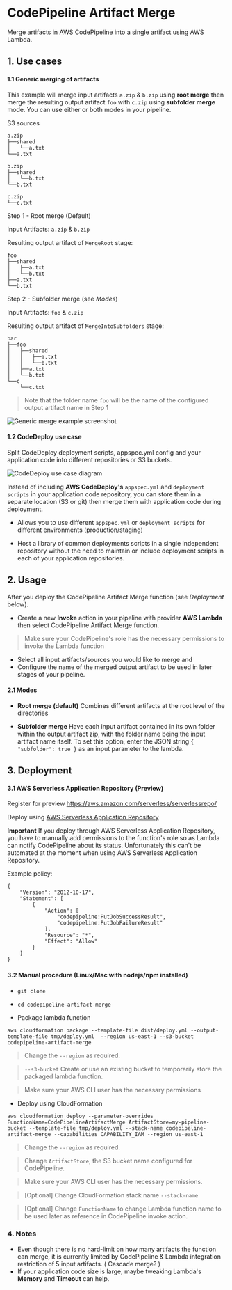 # CodePipeline Artifact Merge

Merge artifacts in AWS CodePipeline into a single artifact using AWS Lambda.

##  1. Use cases

#### 1.1 Generic merging of artifacts

This example will merge input artifacts `a.zip` & `b.zip` using **root merge** then merge the resulting output artifact `foo` with `c.zip` using **subfolder merge** mode. You can use either or both modes in your pipeline.

S3 sources
```
a.zip
├──shared
│   └──a.txt
└──a.txt

b.zip
├──shared
│   └──b.txt
└──b.txt

c.zip
└──c.txt
```

Step 1 - Root merge (Default)

Input Artifacts: `a.zip` & `b.zip`

Resulting output artifact of `MergeRoot` stage:

```
foo
├──shared
│   ├──a.txt
│   └──b.txt
├──a.txt
└──b.txt
```

Step 2 - Subfolder merge (see *Modes*)

Input Artifacts: `foo` & `c.zip`

Resulting output artifact of `MergeIntoSubfolders` stage:
```
bar
├──foo
│   ├──shared
│   │   ├──a.txt
│   │   └──b.txt
│   ├──a.txt
│   └──b.txt
└──c
    └──c.txt
```
> Note that the folder name `foo` will be the name of the configured output artifact name in Step 1

![Generic merge example screenshot](/images/merge-example-1.png)

#### 1.2 CodeDeploy use case

Split CodeDeploy deployment scripts, appspec.yml config and your application code into different repositories or S3 buckets. 

![CodeDeploy use case diagram](/images/codedeploy-example-1.png)

Instead of including __AWS CodeDeploy's__ `appspec.yml` and `deployment scripts` in your application code repository, you can store them in a separate location (S3 or git) then merge them with application code during deployment.

* Allows you to use different `appspec.yml` or `deployment scripts` for different environments (production/staging)

* Host a library of common deployments scripts in a single independent repository without the need to maintain or include deployment scripts in each of your application repositories.

## 2. Usage

After you deploy the CodePipeline Artifact Merge function (see *Deployment* below).

* Create a new __Invoke__ action in your pipeline with provider __AWS Lambda__ then select CodePipeline Artifact Merge function.
> Make sure your CodePipeline's role has the necessary permissions to invoke the Lambda function
* Select all input artifacts/sources you would like to merge and 
* Configure the name of the merged output artifact to be used in later stages of your pipeline.

#### 2.1 Modes
* **Root merge (default)**
Combines different artifacts at the root level of the directories

* **Subfolder merge**
Have each input artifact contained in its own folder within the output artifact zip, with the folder name being the input artifact name itself. To set this option, enter the JSON string `{ "subfolder": true }` as an input parameter to the lambda.

## 3. Deployment

#### 3.1 AWS Serverless Application Repository (Preview)

Register for preview https://aws.amazon.com/serverless/serverlessrepo/

Deploy using [AWS Serverless Application Repository](https://serverlessrepo.aws.amazon.com/#/applications/arn:aws:serverlessrepo:us-east-1:775015977546:applications~codepipeline-artifact-merge)


**Important** If you deploy through AWS Serverless Application Repository, you have to manually add permissions to the function's role so as Lambda can notify CodePipeline about its status. Unfortunately this can't be automated at the moment when using AWS Serverless Application Repository.

Example policy:
```
{
    "Version": "2012-10-17",
    "Statement": [
        {
            "Action": [
                "codepipeline:PutJobSuccessResult",
                "codepipeline:PutJobFailureResult"
            ],
            "Resource": "*",
            "Effect": "Allow"
        }
    ]
}
```

#### 3.2 Manual procedure (Linux/Mac with nodejs/npm installed)

* `git clone`

* `cd codepipeline-artifact-merge`

* Package lambda function
```
aws cloudformation package --template-file dist/deploy.yml --output-template-file tmp/deploy.yml  --region us-east-1 --s3-bucket codepipeline-artifact-merge
```
> Change the `--region` as required.

> `--s3-bucket` Create or use an existing bucket to temporarily store the packaged lambda function.

> Make sure your AWS CLI user has the necessary permissions

* Deploy using CloudFormation
```
aws cloudformation deploy --parameter-overrides FunctionName=CodePipelineArtifactMerge ArtifactStore=my-pipeline-bucket --template-file tmp/deploy.yml --stack-name codepipeline-artifact-merge --capabilities CAPABILITY_IAM --region us-east-1
```
> Change the `--region` as required.

> Change `ArtifactStore`, the S3 bucket name configured for CodePipeline.

> Make sure your AWS CLI user has the necessary permissions.

> [Optional] Change CloudFormation stack name `--stack-name`

> [Optional] Change `FunctionName` to change Lambda function name to be used later as reference in CodePipeline invoke action.

### 4. Notes
 * Even though there is no hard-limit on how many artifacts the function can merge, it is currently limited by CodePipeline & Lambda integration restriction of 5 input artifacts. ( Cascade merge? )
 * If your application code size is large, maybe tweaking Lambda's __Memory__ and __Timeout__ can help.